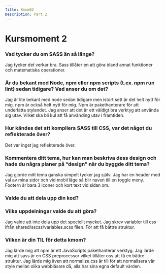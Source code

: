 ```yaml
---
Title: Kmom02
Description: Part 2
---
```


Kursmoment 2
==================


### Vad tycker du om SASS än så länge?

Jag tycker det verkar bra.
Sass tillåter en att göra bland annat funktioner och matematiska operationer.


### Är du bekant med Node, npm eller npm scripts (t.ex. npm run lint) sedan tidigare? Vad anser du om det?

Jag är lite bekant med node sedan tidigare men istort sett är det helt nytt för mig.
npm är också helt nytt för mig.
Npm är pakethanterare för att underlätta stylandet.
Jag anser att det är ett väldigt bra verktyg att använda sig utav.
Vilket ska bli kul att få använding utav i framtiden.


### Hur kändes det att kompilera SASS till CSS, var det något du reflekterade över?

Det var inget jag reflekterade över.

### Kommentera ditt tema, hur kan man beskriva dess design och hade du några planer på “design” när du byggde ditt tema?

Jag gjorde mitt tema ganska simpelt tycker jag själv.
Jag har en header med val av mina sidor och vid mobil läge så blir naven till en toggle meny.
Footern är bara 3 iconer och kort text vid sidan om.
### Valde du att dela upp din kod?
### Vilka uppdelningar valde du att göra?

Jag valde att inte dela upp det speciellt mycket.
Jag skrev variabler till css ifrån shared/sscss/variables.scss filen.
För att få bättre struktur.


### Vilken är din TIL för detta kmom?

Jag lärde mig att npm är ett JavaScripts pakethanterar verktyg.
Jag lärde mig att sass är en CSS preprocessor vilket tillåter oss att få en bättre struktur.
Jag lärde mig även att normalize.css är till för att normalisera vår style mellan olika webbläsare då, alla har sina egna default värden.
